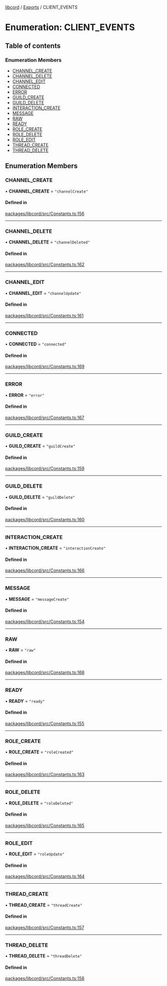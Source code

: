 [libcord](../README.md) / [Exports](../modules.md) / CLIENT\_EVENTS

# Enumeration: CLIENT\_EVENTS

## Table of contents

### Enumeration Members

- [CHANNEL\_CREATE](CLIENT_EVENTS.md#channel_create)
- [CHANNEL\_DELETE](CLIENT_EVENTS.md#channel_delete)
- [CHANNEL\_EDIT](CLIENT_EVENTS.md#channel_edit)
- [CONNECTED](CLIENT_EVENTS.md#connected)
- [ERROR](CLIENT_EVENTS.md#error)
- [GUILD\_CREATE](CLIENT_EVENTS.md#guild_create)
- [GUILD\_DELETE](CLIENT_EVENTS.md#guild_delete)
- [INTERACTION\_CREATE](CLIENT_EVENTS.md#interaction_create)
- [MESSAGE](CLIENT_EVENTS.md#message)
- [RAW](CLIENT_EVENTS.md#raw)
- [READY](CLIENT_EVENTS.md#ready)
- [ROLE\_CREATE](CLIENT_EVENTS.md#role_create)
- [ROLE\_DELETE](CLIENT_EVENTS.md#role_delete)
- [ROLE\_EDIT](CLIENT_EVENTS.md#role_edit)
- [THREAD\_CREATE](CLIENT_EVENTS.md#thread_create)
- [THREAD\_DELETE](CLIENT_EVENTS.md#thread_delete)

## Enumeration Members

### CHANNEL\_CREATE

• **CHANNEL\_CREATE** = ``"channelCreate"``

#### Defined in

[packages/libcord/src/Constants.ts:156](https://github.com/Libcord/libcord/blob/d0e0b8c/packages/libcord/src/Constants.ts#L156)

___

### CHANNEL\_DELETE

• **CHANNEL\_DELETE** = ``"channelDeleted"``

#### Defined in

[packages/libcord/src/Constants.ts:162](https://github.com/Libcord/libcord/blob/d0e0b8c/packages/libcord/src/Constants.ts#L162)

___

### CHANNEL\_EDIT

• **CHANNEL\_EDIT** = ``"channelUpdate"``

#### Defined in

[packages/libcord/src/Constants.ts:161](https://github.com/Libcord/libcord/blob/d0e0b8c/packages/libcord/src/Constants.ts#L161)

___

### CONNECTED

• **CONNECTED** = ``"connected"``

#### Defined in

[packages/libcord/src/Constants.ts:169](https://github.com/Libcord/libcord/blob/d0e0b8c/packages/libcord/src/Constants.ts#L169)

___

### ERROR

• **ERROR** = ``"error"``

#### Defined in

[packages/libcord/src/Constants.ts:167](https://github.com/Libcord/libcord/blob/d0e0b8c/packages/libcord/src/Constants.ts#L167)

___

### GUILD\_CREATE

• **GUILD\_CREATE** = ``"guildCreate"``

#### Defined in

[packages/libcord/src/Constants.ts:159](https://github.com/Libcord/libcord/blob/d0e0b8c/packages/libcord/src/Constants.ts#L159)

___

### GUILD\_DELETE

• **GUILD\_DELETE** = ``"guildDelete"``

#### Defined in

[packages/libcord/src/Constants.ts:160](https://github.com/Libcord/libcord/blob/d0e0b8c/packages/libcord/src/Constants.ts#L160)

___

### INTERACTION\_CREATE

• **INTERACTION\_CREATE** = ``"interactionCreate"``

#### Defined in

[packages/libcord/src/Constants.ts:166](https://github.com/Libcord/libcord/blob/d0e0b8c/packages/libcord/src/Constants.ts#L166)

___

### MESSAGE

• **MESSAGE** = ``"messageCreate"``

#### Defined in

[packages/libcord/src/Constants.ts:154](https://github.com/Libcord/libcord/blob/d0e0b8c/packages/libcord/src/Constants.ts#L154)

___

### RAW

• **RAW** = ``"raw"``

#### Defined in

[packages/libcord/src/Constants.ts:168](https://github.com/Libcord/libcord/blob/d0e0b8c/packages/libcord/src/Constants.ts#L168)

___

### READY

• **READY** = ``"ready"``

#### Defined in

[packages/libcord/src/Constants.ts:155](https://github.com/Libcord/libcord/blob/d0e0b8c/packages/libcord/src/Constants.ts#L155)

___

### ROLE\_CREATE

• **ROLE\_CREATE** = ``"roleCreated"``

#### Defined in

[packages/libcord/src/Constants.ts:163](https://github.com/Libcord/libcord/blob/d0e0b8c/packages/libcord/src/Constants.ts#L163)

___

### ROLE\_DELETE

• **ROLE\_DELETE** = ``"roleDeleted"``

#### Defined in

[packages/libcord/src/Constants.ts:165](https://github.com/Libcord/libcord/blob/d0e0b8c/packages/libcord/src/Constants.ts#L165)

___

### ROLE\_EDIT

• **ROLE\_EDIT** = ``"roleUpdate"``

#### Defined in

[packages/libcord/src/Constants.ts:164](https://github.com/Libcord/libcord/blob/d0e0b8c/packages/libcord/src/Constants.ts#L164)

___

### THREAD\_CREATE

• **THREAD\_CREATE** = ``"threadCreate"``

#### Defined in

[packages/libcord/src/Constants.ts:157](https://github.com/Libcord/libcord/blob/d0e0b8c/packages/libcord/src/Constants.ts#L157)

___

### THREAD\_DELETE

• **THREAD\_DELETE** = ``"threadDelete"``

#### Defined in

[packages/libcord/src/Constants.ts:158](https://github.com/Libcord/libcord/blob/d0e0b8c/packages/libcord/src/Constants.ts#L158)

